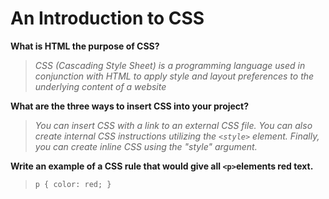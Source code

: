 # An Introduction to CSS

**What is HTML the purpose of CSS?**

>*CSS (Cascading Style Sheet) is a programming language used in conjunction with HTML to apply style and layout preferences to the underlying content of a website*

**What are the three ways to insert CSS into your project?**

>*You can insert CSS with a link to an external CSS file. You can also create internal CSS instructions utilizing the `<style>` element. Finally, you can create inline CSS using the "style" argument.*

**Write an example of a CSS rule that would give all `<p>`elements red text.**

>`p {
    color: red;
}`
